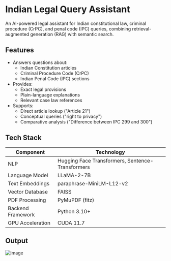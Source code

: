 # Indian Legal Query Assistant

An AI-powered legal assistant for Indian constitutional law, criminal procedure (CrPC), and penal code (IPC) queries, combining retrieval-augmented generation (RAG) with semantic search.

## Features
- Answers questions about:
  - Indian Constitution articles
  - Criminal Procedure Code (CrPC)
  - Indian Penal Code (IPC) sections
- Provides:
  - Exact legal provisions
  - Plain-language explanations
  - Relevant case law references
- Supports:
  - Direct article lookup ("Article 21")
  - Conceptual queries ("right to privacy")
  - Comparative analysis ("Difference between IPC 299 and 300")

## Tech Stack
| Component               | Technology |
|-------------------------|------------|
| NLP                     | Hugging Face Transformers, Sentence-Transformers |
| Language Model          | LLaMA-2-7B |
| Text Embeddings         | paraphrase-MiniLM-L12-v2 |
| Vector Database         | FAISS |
| PDF Processing          | PyMuPDF (fitz) |
| Backend Framework       | Python 3.10+ |
| GPU Acceleration        | CUDA 11.7 |

## Output
![image](https://github.com/user-attachments/assets/ff18e653-fbf3-472e-a1cf-07afa56470e5)
